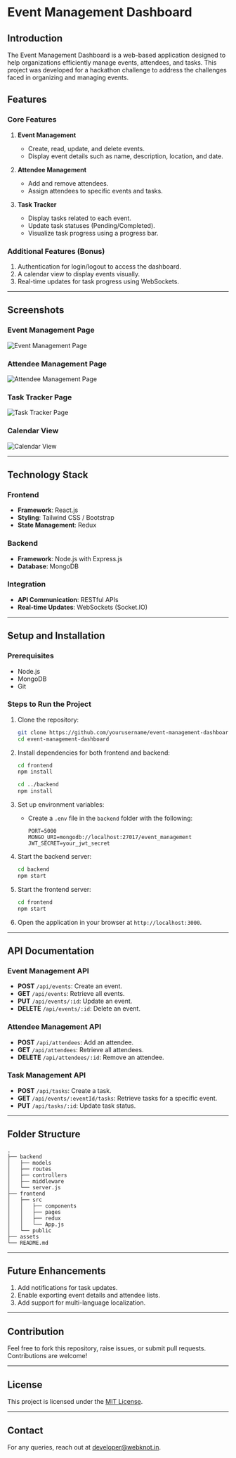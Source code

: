 # Event Management Dashboard

## Introduction
The Event Management Dashboard is a web-based application designed to help organizations efficiently manage events, attendees, and tasks. This project was developed for a hackathon challenge to address the challenges faced in organizing and managing events.

## Features

### Core Features
1. **Event Management**
   - Create, read, update, and delete events.
   - Display event details such as name, description, location, and date.

2. **Attendee Management**
   - Add and remove attendees.
   - Assign attendees to specific events and tasks.

3. **Task Tracker**
   - Display tasks related to each event.
   - Update task statuses (Pending/Completed).
   - Visualize task progress using a progress bar.

### Additional Features (Bonus)
1. Authentication for login/logout to access the dashboard.
2. A calendar view to display events visually.
3. Real-time updates for task progress using WebSockets.

---

## Screenshots

### Event Management Page
![Event Management Page](./assets/event-management.png)

### Attendee Management Page
![Attendee Management Page](./assets/attendee-management.png)

### Task Tracker Page
![Task Tracker Page](./assets/task-tracker.png)

### Calendar View
![Calendar View](./assets/calendar-view.png)

---

## Technology Stack

### Frontend
- **Framework**: React.js
- **Styling**: Tailwind CSS / Bootstrap
- **State Management**: Redux

### Backend
- **Framework**: Node.js with Express.js
- **Database**: MongoDB

### Integration
- **API Communication**: RESTful APIs
- **Real-time Updates**: WebSockets (Socket.IO)

---

## Setup and Installation

### Prerequisites
- Node.js
- MongoDB
- Git

### Steps to Run the Project

1. Clone the repository:
   ```bash
   git clone https://github.com/yourusername/event-management-dashboard.git
   cd event-management-dashboard
   ```

2. Install dependencies for both frontend and backend:
   ```bash
   cd frontend
   npm install

   cd ../backend
   npm install
   ```

3. Set up environment variables:
   - Create a `.env` file in the `backend` folder with the following:
     ```env
     PORT=5000
     MONGO_URI=mongodb://localhost:27017/event_management
     JWT_SECRET=your_jwt_secret
     ```

4. Start the backend server:
   ```bash
   cd backend
   npm start
   ```

5. Start the frontend server:
   ```bash
   cd frontend
   npm start
   ```

6. Open the application in your browser at `http://localhost:3000`.

---

## API Documentation

### Event Management API
- **POST** `/api/events`: Create an event.
- **GET** `/api/events`: Retrieve all events.
- **PUT** `/api/events/:id`: Update an event.
- **DELETE** `/api/events/:id`: Delete an event.

### Attendee Management API
- **POST** `/api/attendees`: Add an attendee.
- **GET** `/api/attendees`: Retrieve all attendees.
- **DELETE** `/api/attendees/:id`: Remove an attendee.

### Task Management API
- **POST** `/api/tasks`: Create a task.
- **GET** `/api/events/:eventId/tasks`: Retrieve tasks for a specific event.
- **PUT** `/api/tasks/:id`: Update task status.

---

## Folder Structure

```
.
├── backend
│   ├── models
│   ├── routes
│   ├── controllers
│   ├── middleware
│   └── server.js
├── frontend
│   ├── src
│   │   ├── components
│   │   ├── pages
│   │   ├── redux
│   │   └── App.js
│   └── public
├── assets
└── README.md
```

---

## Future Enhancements
1. Add notifications for task updates.
2. Enable exporting event details and attendee lists.
3. Add support for multi-language localization.

---

## Contribution
Feel free to fork this repository, raise issues, or submit pull requests. Contributions are welcome!

---

## License
This project is licensed under the [MIT License](./LICENSE).

---

## Contact
For any queries, reach out at [developer@webknot.in](mailto:developer@webknot.in).
